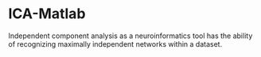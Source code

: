 # ICA-Matlab
Independent component analysis as a neuroinformatics tool has the ability of recognizing maximally independent networks within a dataset. 
